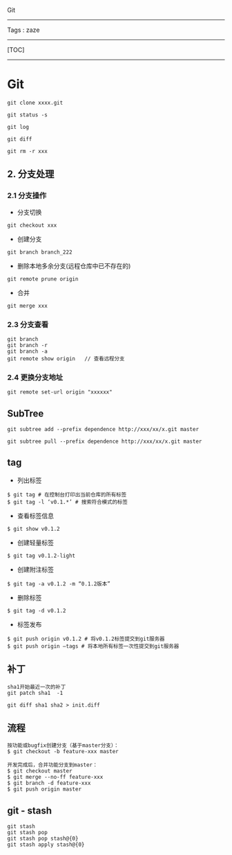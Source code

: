 Git

---
Tags : zaze

---

[TOC]

---

# Git 

```
git clone xxxx.git

git status -s

git log

git diff

git rm -r xxx
```

## 2. 分支处理

### 2.1 分支操作

- 分支切换
```
git checkout xxx
```

- 创建分支
```
git branch branch_222
```

- 删除本地多余分支(远程仓库中已不存在的)
```
git remote prune origin
```

- 合并
```
git merge xxx
```

### 2.3 分支查看

```
git branch
git branch -r
git branch -a
git remote show origin   // 查看远程分支
```
### 2.4 更换分支地址
```
git remote set-url origin "xxxxxx"
```

## SubTree


``git subtree add --prefix dependence http://xxx/xx/x.git master``

``git subtree pull --prefix dependence http://xxx/xx/x.git master``


## tag

- 列出标签

```
$ git tag # 在控制台打印出当前仓库的所有标签
$ git tag -l ‘v0.1.*’ # 搜索符合模式的标签
```

- 查看标签信息

``$ git show v0.1.2``

- 创建轻量标签

``$ git tag v0.1.2-light``

- 创建附注标签

``$ git tag -a v0.1.2 -m “0.1.2版本”``

- 删除标签

``$ git tag -d v0.1.2``

- 标签发布

```
$ git push origin v0.1.2 # 将v0.1.2标签提交到git服务器
$ git push origin –tags # 将本地所有标签一次性提交到git服务器
```

## 补丁


```
sha1开始最近一次的补丁
git patch sha1  -1
```

```
git diff sha1 sha2 > init.diff
```


## 流程

```
按功能或bugfix创建分支（基于master分支）：
$ git checkout -b feature-xxx master

开发完成后，合并功能分支到master：
$ git checkout master
$ git merge --no-ff feature-xxx
$ git branch -d feature-xxx
$ git push origin master
```

## git - stash

```
git stash
git stash pop
git stash pop stash@{0}
git stash apply stash@{0}
```

